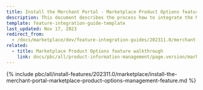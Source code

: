 ```yaml
---
title: Install the Merchant Portal - Marketplace Product Options feature
description: This document describes the process how to integrate the Merchant Portal — Marketplace Product Options Management into a Spryker project.
template: feature-integration-guide-template
last_updated: Nov 17, 2023
redirect_from:
  - /docs/marketplace/dev/feature-integration-guides/202311.0/merchant-portal-marketplace-product-options-management-feature-integration.html
related:
  - title: Marketplace Product Options feature walkthrough
    link: docs/pbc/all/product-information-management/page.version/marketplace/marketplace-product-options-feature-overview.html
---
```


{% include pbc/all/install-features/202311.0/marketplace/install-the-merchant-portal-marketplace-product-options-management-feature.md %} <!-- To edit, see /_includes/pbc/all/install-features/202311.0/marketplace/install-the-merchant-portal-marketplace-product-options-management-feature.md -->
